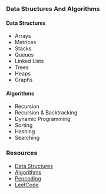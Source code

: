 ### Data Structures And Algorithms

#### Data Structures

- Arrays
- Matrices
- Stacks
- Queues
- Linked Lists
- Trees
- Heaps
- Graphs

#### Algorithms

- Recursion
- Recursion & Backtracking
- Dynamic Programming
- Sorting
- Hashing
- Searching

### Resources

- [Data Structures](https://www.udemy.com/course/datastructurescncpp)
- [Algorithms](https://www.youtube.com/watch?v=0IAPZzGSbME&list=PLDN4rrl48XKpZkf03iYFl-O29szjTrs_O&ab_channel=AbdulBari)
- [Pepcoding](https://www.youtube.com/channel/UC7rNzgC2fEBVpb-q_acpsmw)
- [LeetCode](https://leetcode.com)
